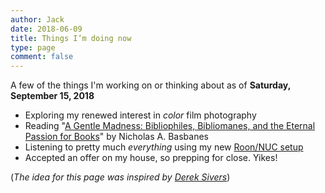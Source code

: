 ```yaml
---
author: Jack
date: 2018-06-09
title: Things I’m doing now
type: page
comment: false
---
```


A few of the things I'm working on or thinking about as of **Saturday, September 15, 2018**

- Exploring my renewed interest in _color_ film photography
- Reading "[A Gentle Madness: Bibliophiles, Bibliomanes, and the Eternal Passion for Books](https://www.goodreads.com/book/show/16190608-a-gentle-madness)" by Nicholas A. Basbanes
- Listening to pretty much _everything_ using my new [Roon/NUC setup](https://www.baty.net/2018/the-intel-nuc-and-roon-as-my-music-system/)
- Accepted an offer on my house, so prepping for close. Yikes!

(_The idea for this page was inspired by [Derek Sivers][3]_)

[3]: https://sivers.org/nowff

